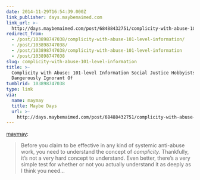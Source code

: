```yaml
---
date: 2014-11-29T16:54:39.000Z
link_publisher: days.maybemaimed.com
link_url: >-
  http://days.maybemaimed.com/post/68488432751/complicity-with-abuse-101-level-information
redirect_from:
  - /post/103898747038/complicity-with-abuse-101-level-information/
  - /post/103898747038/
  - /post/103898747038/complicity-with-abuse-101-level-information
  - /post/103898747038
slug: complicity-with-abuse-101-level-information
title: >-
  Complicity with Abuse: 101-level Information Social Justice Hobbyists are
  Dangerously Ignorant Of
tumblrid: 103898747038
type: link
via:
  name: maymay
  title: Maybe Days
  url: >-
    http://days.maybemaimed.com/post/68488432751/complicity-with-abuse-101-level-information
---
```

<p><a href="http://days.maybemaimed.com/post/68488432751/complicity-with-abuse-101-level-information" class="tumblr_blog">maymay</a>:</p>

<blockquote><p>Before you claim to be effective in any kind of systemic anti-abuse work, you need to understand the concept of <em>complicity.</em> Thankfully, it’s not a very hard concept to understand. Even better, there’s a very simple test for whether or not you actually understand it as deeply as I think you need&hellip;</p></blockquote>
